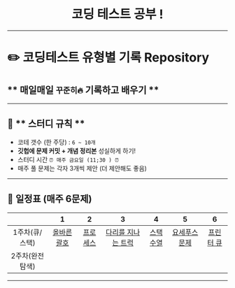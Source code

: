 <h1 align="center"> 코딩 테스트 공부 ! </h1>

------

# ✏️ **코딩테스트 유형별 기록 Repository**
## ** 매일매일 `꾸준히🔥` 기록하고 배우기 **

------
## 🌟 ** 스터디 규칙 **
* 코테 갯수 (한 주당) : `6 ~ 10개`
* **깃헙에 문제 커밋 + 개념 정리본** 성실하게 하기!
* 스터디 시간 `⏰ 매주 금요일 (11;30 ) ⏰`
* 매주 풀 문제는 각자 3개씩 제안 (더 제안해도 좋음)

------

## **📅 일정표 (매주 6문제)**

| |1|2|3|4|5|6|
|:-:|:-:|:-:|:-:|:-:|:-:|:-:|
|1주차(큐/스택)|[올바른 괄호](https://school.programmers.co.kr/learn/courses/30/lessons/12909)|[프로세스](https://school.programmers.co.kr/learn/courses/30/lessons/42587)|[다리를 지나는 트럭](https://school.programmers.co.kr/learn/courses/30/lessons/42583)|[스택수열](https://www.acmicpc.net/problem/1874)|[요세푸스 문제](https://www.acmicpc.net/problem/1158)|[프린터 큐](https://www.acmicpc.net/problem/1966)|
|2주차(완전탐색)|[]()| []()| []()| []()| []()| []()| []()|


------


